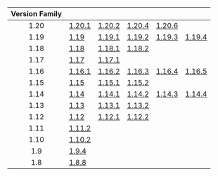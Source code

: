 | Version Family | | | | | |
|:---:|---|---|---|---|---|
| 1.20 | [1.20.1](https://github.com/BaldGang/spigot-build/releases/download/20240601/spigot-1.20.1.jar) | [1.20.2](https://github.com/BaldGang/spigot-build/releases/download/20240601/spigot-1.20.2.jar) | [1.20.4](https://github.com/BaldGang/spigot-build/releases/download/20240601/spigot-1.20.4.jar) | [1.20.6](https://github.com/BaldGang/spigot-build/releases/download/20240601/spigot-1.20.6.jar) | |
| 1.19 | [1.19](https://github.com/BaldGang/spigot-build/releases/download/20240601/spigot-1.19.jar) | [1.19.1](https://github.com/BaldGang/spigot-build/releases/download/20240601/spigot-1.19.1.jar) | [1.19.2](https://github.com/BaldGang/spigot-build/releases/download/20240601/spigot-1.19.2.jar) | [1.19.3](https://github.com/BaldGang/spigot-build/releases/download/20240601/spigot-1.19.3.jar) | [1.19.4](https://github.com/BaldGang/spigot-build/releases/download/20240601/spigot-1.19.4.jar) |
| 1.18 | [1.18](https://github.com/BaldGang/spigot-build/releases/download/20240601/spigot-1.18.jar) | [1.18.1](https://github.com/BaldGang/spigot-build/releases/download/20240601/spigot-1.18.1.jar) | [1.18.2](https://github.com/BaldGang/spigot-build/releases/download/20240601/spigot-1.18.2.jar) | | |
| 1.17 | [1.17](https://github.com/BaldGang/spigot-build/releases/download/20240601/spigot-1.17.jar) | [1.17.1](https://github.com/BaldGang/spigot-build/releases/download/20240601/spigot-1.17.1.jar) | | | |
| 1.16 | [1.16.1](https://github.com/BaldGang/spigot-build/releases/download/20240601/spigot-1.16.1.jar) | [1.16.2](https://github.com/BaldGang/spigot-build/releases/download/20240601/spigot-1.16.2.jar) | [1.16.3](https://github.com/BaldGang/spigot-build/releases/download/20240601/spigot-1.16.3.jar) | [1.16.4](https://github.com/BaldGang/spigot-build/releases/download/20240601/spigot-1.16.4.jar) | [1.16.5](https://github.com/BaldGang/spigot-build/releases/download/20240601/spigot-1.16.5.jar) |
| 1.15 | [1.15](https://github.com/BaldGang/spigot-build/releases/download/20240601/spigot-1.15.jar) | [1.15.1](https://github.com/BaldGang/spigot-build/releases/download/20240601/spigot-1.15.1.jar) | [1.15.2](https://github.com/BaldGang/spigot-build/releases/download/20240601/spigot-1.15.2.jar) | | |
| 1.14 | [1.14](https://github.com/BaldGang/spigot-build/releases/download/20240601/spigot-1.14.jar) | [1.14.1](https://github.com/BaldGang/spigot-build/releases/download/20240601/spigot-1.14.1.jar) | [1.14.2](https://github.com/BaldGang/spigot-build/releases/download/20240601/spigot-1.14.2.jar) | [1.14.3](https://github.com/BaldGang/spigot-build/releases/download/20240601/spigot-1.14.3.jar) | [1.14.4](https://github.com/BaldGang/spigot-build/releases/download/20240601/spigot-1.14.4.jar) |
| 1.13 | [1.13](https://github.com/BaldGang/spigot-build/releases/download/20240601/spigot-1.13.jar) | [1.13.1](https://github.com/BaldGang/spigot-build/releases/download/20240601/spigot-1.13.1.jar) | [1.13.2](https://github.com/BaldGang/spigot-build/releases/download/20240601/spigot-1.13.2.jar) | | |
| 1.12 | [1.12](https://github.com/BaldGang/spigot-build/releases/download/20240601/spigot-1.12.jar) | [1.12.1](https://github.com/BaldGang/spigot-build/releases/download/20240601/spigot-1.12.1.jar) | [1.12.2](https://github.com/BaldGang/spigot-build/releases/download/20240601/spigot-1.12.2.jar) | | |
| 1.11 | [1.11.2](https://github.com/BaldGang/spigot-build/releases/download/20240601/spigot-1.11.2.jar) | | | | |
| 1.10 | [1.10.2](https://github.com/BaldGang/spigot-build/releases/download/20240601/spigot-1.10.2.jar) | | | | |
| 1.9 | [1.9.4](https://github.com/BaldGang/spigot-build/releases/download/20240601/spigot-1.9.4.jar) | | | | |
| 1.8 | [1.8.8](https://github.com/BaldGang/spigot-build/releases/download/20240601/spigot-1.8.8.jar) | | | | |
